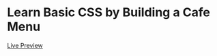 # Learn Basic CSS by Building a Cafe Menu

[Live Preview](https://raw.githack.com/codem1ner/free-code-camp/main/responsive-web-design/css-cafe-menu/index.html)